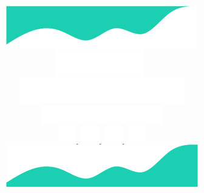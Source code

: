 <div align="center">
    <img src="svg/top-waves.svg" />
</div>

<div align="center">
    <img src="svg/first-name.svg" />
    <img width="6.5px" />
    <img src="svg/last-name.svg" />
</div>

<div align="center">
    <img src="svg/full-stack.svg" />
</div>

<div align="center">
    <a href="https://www.linkedin.com/in/nikola-ver/">
        <img src="svg/linkedin.svg" />
    </a>
    <img width="5px" />
    <a href="mailto: nikolveresh@gmail.com">
        <img src="svg/email.svg" />
    </a>
    <img width="5px" />
    <a href="skype: kolia_ver?chat">
        <img src="svg/skype.svg" />
    </a>
    <img width="5px" />
    <a href="https://www.codewars.com/users/Nikola-Ver">
        <img src="svg/codewars.svg" />
    </a>
</div>

<div align="center">
    <img src="svg/bottom-waves.svg" />
</div>
